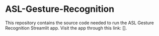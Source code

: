 # ASL-Gesture-Recognition

This repository contains the source code needed to run the ASL Gesture Recognition Streamlit app. Visit the app through this link: [].

